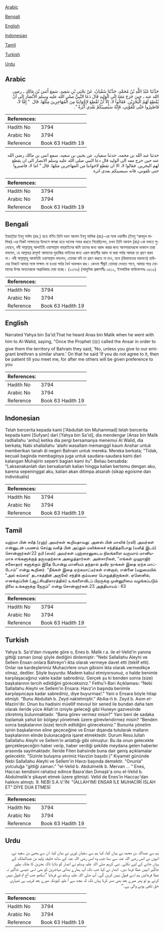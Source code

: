 [Arabic](#arabic)

[Bengali](#bengali)

[English](#english)

[Indonesian](#indonesian)

[Tamil](#tamil)

[Turkish](#turkish)

[Urdu](#urdu)

## Arabic


<div dir="rtl" lang="ar" style={{fontSize:'larger',backgroundColor:'#f8f9fa',padding:20}}>
حَدَّثَنَا عَبْدُ اللَّهِ بْنُ مُحَمَّدٍ، حَدَّثَنَا سُفْيَانُ، عَنْ يَحْيَى بْنِ سَعِيدٍ، سَمِعَ أَنَسَ بْنَ مَالِكٍ ـ رضى الله عنه ـ حِينَ خَرَجَ مَعَهُ إِلَى الْوَلِيدِ قَالَ دَعَا النَّبِيُّ صلى الله عليه وسلم الأَنْصَارَ إِلَى أَنْ يُقْطِعَ لَهُمُ الْبَحْرَيْنِ‏.‏ فَقَالُوا لاَ، إِلاَّ أَنْ تُقْطِعَ لإِخْوَانِنَا مِنَ الْمُهَاجِرِينَ مِثْلَهَا‏.‏ قَالَ ‏ "‏ إِمَّا لاَ، فَاصْبِرُوا حَتَّى تَلْقَوْنِي، فَإِنَّهُ سَيُصِيبُكُمْ بَعْدِي أُثْرَةٌ ‏"‏‏.‏
</div>
<div style={{backgroundColor:'#f8f9fa',padding:20, marginBottom: 10}}><table> <thead> <tr> <th>References:</th> <th></th> </tr> </thead> <tbody><tr><td>Hadith No</td><td>3794</td></tr><tr><td>Arabic No</td><td>3794</td></tr><tr><td>Reference</td><td>Book 63 Hadith 19</td></tr></tbody></table></div>


<div dir="rtl" lang="ar" style={{fontSize:'larger',backgroundColor:'#f8f9fa',padding:20}}>
حدثنا عبد الله بن محمد، حدثنا سفيان، عن يحيى بن سعيد، سمع انس بن مالك رضى الله عنه حين خرج معه الى الوليد قال دعا النبي صلى الله عليه وسلم الانصار الى ان يقطع لهم البحرين. فقالوا لا، الا ان تقطع لاخواننا من المهاجرين مثلها. قال " اما لا، فاصبروا حتى تلقوني، فانه سيصيبكم بعدي اثرة
</div>
<div style={{backgroundColor:'#f8f9fa',padding:20, marginBottom: 10}}><table> <thead> <tr> <th>References:</th> <th></th> </tr> </thead> <tbody><tr><td>Hadith No</td><td>3794</td></tr><tr><td>Arabic No</td><td>3794</td></tr><tr><td>Reference</td><td>Book 63 Hadith 19</td></tr></tbody></table></div>

## Bengali


<div dir="ltr" lang="bn" style={{fontSize:'larger',backgroundColor:'#f8f9fa',padding:20}}>
ইয়াহ্ইয়া ইবনু সাঈদ (রহ.) হতে বর্ণিত তিনি যখন আনাস ইবনু মালিক (রাঃ)-এর সঙ্গে ওয়ালীদ (ইবনু ‘আবদুল মালিক)-এর নিকট সাক্ষাতের উদ্দেশে বাসরা হতে দামেস্ক সফর করতে গিয়েছিলেন, তখন তিনি আনাস (রাঃ)-কে বলতে শুনেছেন, নবী সাল্লাল্লাহু আলাইহি ওয়াসাল্লাম বাহরাইনের জমি তাদের জন্য বরাদ্দ করার জন্য আনসারদেরকে ডাকলে তারা বললেন, হে আল্লাহর রাসূল! আমাদের মুহাজির ভাইদের জন্য এরূপ জায়গীর বরাদ্দ না করা পর্যন্ত আমরা তা গ্রহণ করব না। নবী সাল্লাল্লাহু আলাইহি ওয়াসাল্লাম বললেন, তোমরা যদি তা গ্রহণ করতে না চাও, তবে (কিয়ামতের ময়দানে) হাউযের নিকটে আমার সঙ্গে সাক্ষাৎ না হওয়া পর্যন্ত ধৈর্য অবলম্বন কর। কেননা শীঘ্রই তোমরা দেখতে পাবে, আমার পরে তোমাদের উপর অন্যদেরকে অগ্রাধিকার দেয়া হচ্ছে। (২৩৭৬) (আধুনিক প্রকাশনীঃ ৩৫১২, ইসলামিক ফাউন্ডেশনঃ ৩৫১৯)
</div>
<div style={{backgroundColor:'#f8f9fa',padding:20, marginBottom: 10}}><table> <thead> <tr> <th>References:</th> <th></th> </tr> </thead> <tbody><tr><td>Hadith No</td><td>3794</td></tr><tr><td>Arabic No</td><td>3794</td></tr><tr><td>Reference</td><td>Book 63 Hadith 19</td></tr></tbody></table></div>

## English


<div dir="ltr" lang="en" style={{fontSize:'larger',backgroundColor:'#f8f9fa',padding:20}}>
Narrated Yahya bin Sa'id:That he heard Anas bin Malik when he went with him to Al-Walid, saying, "Once the Prophet (ﷺ) called the Ansar in order to give them the territory of Bahrain they said, 'No, unless you give to our emigrant brethren a similar share.' On that he said 'If you do not agree to it, then be patient till you meet me, for after me others will be given preference to you
</div>
<div style={{backgroundColor:'#f8f9fa',padding:20, marginBottom: 10}}><table> <thead> <tr> <th>References:</th> <th></th> </tr> </thead> <tbody><tr><td>Hadith No</td><td>3794</td></tr><tr><td>Arabic No</td><td>3794</td></tr><tr><td>Reference</td><td>Book 63 Hadith 19</td></tr></tbody></table></div>

## Indonesian


<div dir="ltr" lang="id" style={{fontSize:'larger',backgroundColor:'#f8f9fa',padding:20}}>
Telah bercerita kepada kami ['Abdullah bin Muhammad] telah bercerita kepada kami [Sufyan] dari [Yahya bin Sa'id], dia mendengar [Anas bin Malik radliallahu 'anhu] ketika dia pergi bersamanya menemui Al Walid, dia berkata; Nabi shallallahu 'alaihi wasallam memanggil kaum Anshar untuk memberikan tanah di negeri Bahrain untuk mereka. Mereka berkata; "Tidak, kecuali baginda membaginya juga untuk saudara-saudara kami dari kalangan Muhajirin seperti bagian kami itu". Beliau bersabda: "Laksanakanlah dan bersabarlah kalian hingga kalian bertemu dengan aku, karena sepeninggal aku, kalian akan ditimpa atsarah (sikap egoisme dan individualis)
</div>
<div style={{backgroundColor:'#f8f9fa',padding:20, marginBottom: 10}}><table> <thead> <tr> <th>References:</th> <th></th> </tr> </thead> <tbody><tr><td>Hadith No</td><td>3794</td></tr><tr><td>Arabic No</td><td>3794</td></tr><tr><td>Reference</td><td>Book 63 Hadith 19</td></tr></tbody></table></div>

## Tamil


<div dir="ltr" lang="ta" style={{fontSize:'larger',backgroundColor:'#f8f9fa',padding:20}}>
யஹ்யா பின் சயீத் (ரஹ்) அவர்கள் கூறியதாவது: அனஸ் பின் மாலிக் (ரலி) அவர்கள் என்னுடன் பயணம் செய்து வலீத் பின் அப்துல் மலிக்கைச் சந்தித்தபோது (வலீத் இடம்) சொன்னார்கள்:22 நபி (ஸல்) அவர்கள் பஹ்ரைனுடைய நிலங்களை வருவாய் மானியமாக எங்களுக்குத் தருவதற்காக அழைத்தார்கள். அன்சாரிகள், “எங்கள் முஹாஜிர் சகோதரர் களுக்கும் இதே போன்று மானியம் தந்தால் தவிர நாங்கள் இதை ஏற்க மாட்டோம்” என்று கூறினர். “நீங்கள் இதை ஏற்கமாட்டீர்கள் என்றால், என்னை (மறுமையில் “அல் கவ்ஸர்' தடாகத்தின் அருகே) சந்திக் கும்வரை பொறுத்திருங்கள். ஏனெனில், எனக்குப்பின் (ஆட்சியதிகாரத்தில்) உங்களைவிடப் பிறருக்கு முன்னுரிமை வழங்கப்படும் நிலை உங்களுக்கு நேரும்” என்று சொன்னார்கள்.23 அத்தியாயம் : 63
</div>
<div style={{backgroundColor:'#f8f9fa',padding:20, marginBottom: 10}}><table> <thead> <tr> <th>References:</th> <th></th> </tr> </thead> <tbody><tr><td>Hadith No</td><td>3794</td></tr><tr><td>Arabic No</td><td>3794</td></tr><tr><td>Reference</td><td>Book 63 Hadith 19</td></tr></tbody></table></div>

## Turkish


<div dir="ltr" lang="tr" style={{fontSize:'larger',backgroundColor:'#f8f9fa',padding:20}}>
Yahya b. Sa'd'dan rivayete göre o, Enes b. Malik r.a. ile eI-Velid'in yanına gittiği zaman (ona) şöyIe dediğini dinlemiştir: "Nebi Sallallahu Aleyhi ve Sellem Ensarı onIara Bahreyn'i ikta oIarak vermeye davet etti (teklif etti). OnIar ise kardeşIerimiz Muhacirlere onun gibisini ikta oIarak vermedikçe oImaz, dediler. Şöyle buyurdu: Madem kabul etmiyorsunuz, o halde benimle karşılaşacağınız vakte kadar sabrediniz. Gerçek şu ki benden sonra (size) başkalarının tercih edildiğini göreceksiniz." Fethu'l-Bari Açıklaması: "Nebi Sallallahu Aleyhi ve Sellem'in Ensara: Havz'ın başında benimIe karşılaşıncaya kadar sabrediniz, diye buyurmas!." Yani o Ensara böyIe hitap etmişti. "Bunu Abdullah b. Zeyd nakletmiştir." Ab4ıa-h b. Zeyd b. Asım eI-Mazini'dir. Onun bu hadisini müellif mevsuI bir sened ile bundan daha tam oIarak iIeride yüce Allah'ın izniyIe geIeceği gibi Huneyn gazvesinde zikretmiş buIunmaktadır. "Bana görev vermez misin?" Yani beni de sadaka topIamak yahut bir böIgeyi yönetmek üzere görevIendirmez misin? "Benden sonra başkaIarının (size) tercih edildiğini göreceksiniz." BununIa yönetim işinin başkaIarının eline geçeceğine ve Ensar dışarıda tutuIarak malların başkalarının elinde bulunacağına işaret etmektedir. Durum Reso.lullah Sallallahu Aleyhi ve Sellem'in anlattığı gibi olmuştur. Bu da onun gelecekte gerçekleşeceğini haber verip, haber verdiği şekilde meydana gelen haberler arasında sayılmaktadır. İleride Fiten bahsinde buna dair geniş açıklamalar gelecektir. "Sizinle buluşma yerimiz Havz(ın başıdır.)" Kıyamet gününde Nebi Sallallahu Aleyhi ve Sellem'in Havzı başında demektir. "Onunla" yolculuğa "gittiği zaman." "el-Velid b. Abdulmelik b. Mervan ... " Enes, Haccac kendisini rahatsız edince Basra'dan Dımaşk'a onu el-Velid b. Abdulmelik'e şikayet etmek üzere gitmişti. Velid de Enes'in Haccac'dan hakkını almıştı. 9. NEBİ S.A.V.'İN: "(ALLAH'IM) ENSAR İLE MUHACİRİ ISLAH ET" DİYE DUA ETMESİ
</div>
<div style={{backgroundColor:'#f8f9fa',padding:20, marginBottom: 10}}><table> <thead> <tr> <th>References:</th> <th></th> </tr> </thead> <tbody><tr><td>Hadith No</td><td>3794</td></tr><tr><td>Arabic No</td><td>3794</td></tr><tr><td>Reference</td><td>Book 63 Hadith 19</td></tr></tbody></table></div>

## Urdu


<div dir="rtl" lang="ur" style={{fontSize:'larger',backgroundColor:'#f8f9fa',padding:20}}>
ہم سے عبداللہ بن محمد نے بیان کیا، کہا ہم سے سفیان ثوری نے بیان کیا، ان سے یحییٰ بن سعید نے، انہوں نے انس رضی اللہ عنہ سے سنا جب وہ انس رضی اللہ عنہ کے ساتھ خلیفہ ولید بن عبدالملک کے یہاں جانے کے لیے نکلے۔ نبی کریم صلی اللہ علیہ وسلم نے انصار کو بلایا تاکہ بحرین کا ملک بطور جاگیر انہیں عطا فرما دیں۔ انصار نے کہا جب تک آپ ہمارے بھائی مہاجرین کو بھی اسی جیسی جاگیر نہ عطا فرمائیں ہم اسے قبول نہیں کریں گے۔ آپ صلی اللہ علیہ وسلم نے فرمایا ”دیکھو جب آج تم قبول نہیں کرتے ہو تو پھر میرے بعد بھی صبر کرنا یہاں تک کہ مجھ سے آ ملو، کیونکہ میرے بعد قریب ہی تمہاری حق تلفی ہونے والی ہے۔“
</div>
<div style={{backgroundColor:'#f8f9fa',padding:20, marginBottom: 10}}><table> <thead> <tr> <th>References:</th> <th></th> </tr> </thead> <tbody><tr><td>Hadith No</td><td>3794</td></tr><tr><td>Arabic No</td><td>3794</td></tr><tr><td>Reference</td><td>Book 63 Hadith 19</td></tr></tbody></table></div>